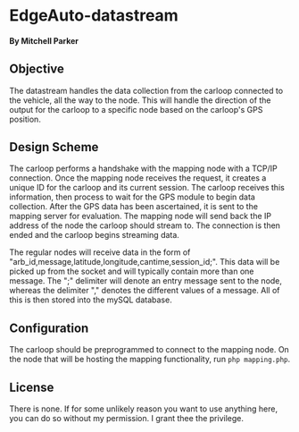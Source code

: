 # EdgeAuto-datastream
#### By Mitchell Parker

## Objective 
  The datastream handles the data collection from the carloop connected to the vehicle, all the way to the node. This will handle the direction of the output for the carloop to a specific node based on the carloop's GPS position. 

## Design Scheme
  The carloop performs a handshake with the mapping node with a TCP/IP connection. Once the mapping node receives the request, it creates a unique ID for the carloop and its current session. The carloop receives this information, then process to wait for the GPS module to begin data collection. After the GPS data has been ascertained, it is sent to the mapping server for evaluation. The mapping node will send back the IP address of the node the carloop should stream to. The connection is then ended and the carloop begins streaming data. 
  
  The regular nodes will receive data in the form of "arb_id,message,latitude,longitude,cantime,session_id;". This data will be picked up from the socket and will typically contain more than one message. The ";" delimiter will denote an entry message sent to the node, whereas the delimiter "," denotes the different values of a message. All of this is then stored into the mySQL database.
  
## Configuration
  The carloop should be preprogrammed to connect to the mapping node. On the node that will be hosting the mapping functionality, run `php mapping.php`.
  
## License

There is none. If for some unlikely reason you want to use anything here, you can do so without my permission. I grant thee the privilege.
